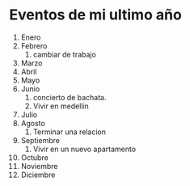 # Eventos de mi ultimo año
1. Enero
2. Febrero
	1. cambiar de trabajo
3. Marzo
4. Abril
5. Mayo
6. Junio
	1. concierto de bachata. 
	2. Vivir en medellin
8. Julio
9. Agosto
	1. Terminar una relacion
10. Septiembre
	1. Vivir en un nuevo apartamento
11. Octubre
12. Noviembre
13. Diciembre

